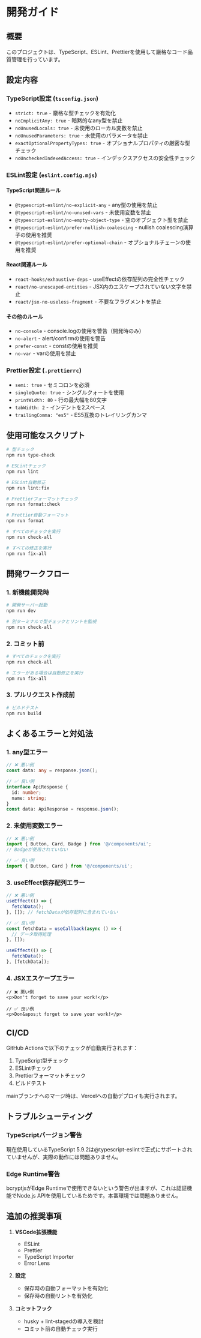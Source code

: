 # 開発ガイド

## 概要

このプロジェクトは、TypeScript、ESLint、Prettierを使用して厳格なコード品質管理を行っています。

## 設定内容

### TypeScript設定 (`tsconfig.json`)

- `strict: true` - 厳格な型チェックを有効化
- `noImplicitAny: true` - 暗黙的なany型を禁止
- `noUnusedLocals: true` - 未使用のローカル変数を禁止
- `noUnusedParameters: true` - 未使用のパラメータを禁止
- `exactOptionalPropertyTypes: true` - オプショナルプロパティの厳密な型チェック
- `noUncheckedIndexedAccess: true` - インデックスアクセスの安全性チェック

### ESLint設定 (`eslint.config.mjs`)

#### TypeScript関連ルール
- `@typescript-eslint/no-explicit-any` - any型の使用を禁止
- `@typescript-eslint/no-unused-vars` - 未使用変数を禁止
- `@typescript-eslint/no-empty-object-type` - 空のオブジェクト型を禁止
- `@typescript-eslint/prefer-nullish-coalescing` - nullish coalescing演算子の使用を推奨
- `@typescript-eslint/prefer-optional-chain` - オプショナルチェーンの使用を推奨

#### React関連ルール
- `react-hooks/exhaustive-deps` - useEffectの依存配列の完全性チェック
- `react/no-unescaped-entities` - JSX内のエスケープされていない文字を禁止
- `react/jsx-no-useless-fragment` - 不要なフラグメントを禁止

#### その他のルール
- `no-console` - console.logの使用を警告（開発時のみ）
- `no-alert` - alert/confirmの使用を警告
- `prefer-const` - constの使用を推奨
- `no-var` - varの使用を禁止

### Prettier設定 (`.prettierrc`)

- `semi: true` - セミコロンを必須
- `singleQuote: true` - シングルクォートを使用
- `printWidth: 80` - 行の最大幅を80文字
- `tabWidth: 2` - インデントを2スペース
- `trailingComma: "es5"` - ES5互換のトレイリングカンマ

## 使用可能なスクリプト

```bash
# 型チェック
npm run type-check

# ESLintチェック
npm run lint

# ESLint自動修正
npm run lint:fix

# Prettierフォーマットチェック
npm run format:check

# Prettier自動フォーマット
npm run format

# すべてのチェックを実行
npm run check-all

# すべての修正を実行
npm run fix-all
```

## 開発ワークフロー

### 1. 新機能開発時

```bash
# 開発サーバー起動
npm run dev

# 別ターミナルで型チェックとリントを監視
npm run check-all
```

### 2. コミット前

```bash
# すべてのチェックを実行
npm run check-all

# エラーがある場合は自動修正を実行
npm run fix-all
```

### 3. プルリクエスト作成前

```bash
# ビルドテスト
npm run build
```

## よくあるエラーと対処法

### 1. any型エラー

```typescript
// ❌ 悪い例
const data: any = response.json();

// ✅ 良い例
interface ApiResponse {
  id: number;
  name: string;
}
const data: ApiResponse = response.json();
```

### 2. 未使用変数エラー

```typescript
// ❌ 悪い例
import { Button, Card, Badge } from '@/components/ui';
// Badgeが使用されていない

// ✅ 良い例
import { Button, Card } from '@/components/ui';
```

### 3. useEffect依存配列エラー

```typescript
// ❌ 悪い例
useEffect(() => {
  fetchData();
}, []); // fetchDataが依存配列に含まれていない

// ✅ 良い例
const fetchData = useCallback(async () => {
  // データ取得処理
}, []);

useEffect(() => {
  fetchData();
}, [fetchData]);
```

### 4. JSXエスケープエラー

```tsx
// ❌ 悪い例
<p>Don't forget to save your work!</p>

// ✅ 良い例
<p>Don&apos;t forget to save your work!</p>
```

## CI/CD

GitHub Actionsで以下のチェックが自動実行されます：

1. TypeScript型チェック
2. ESLintチェック
3. Prettierフォーマットチェック
4. ビルドテスト

mainブランチへのマージ時は、Vercelへの自動デプロイも実行されます。

## トラブルシューティング

### TypeScriptバージョン警告

現在使用しているTypeScript 5.9.2は@typescript-eslintで正式にサポートされていませんが、実際の動作には問題ありません。

### Edge Runtime警告

bcryptjsがEdge Runtimeで使用できないという警告が出ますが、これは認証機能でNode.js APIを使用しているためです。本番環境では問題ありません。

## 追加の推奨事項

1. **VSCode拡張機能**
   - ESLint
   - Prettier
   - TypeScript Importer
   - Error Lens

2. **設定**
   - 保存時の自動フォーマットを有効化
   - 保存時の自動リントを有効化

3. **コミットフック**
   - husky + lint-stagedの導入を検討
   - コミット前の自動チェック実行